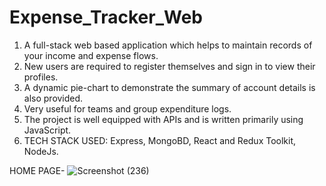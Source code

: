 # Expense_Tracker_Web

1. A full-stack web based application which helps to maintain records of your income and expense flows.
2. New users are required to register themselves and sign in to view their profiles.
3. A dynamic pie-chart to demonstrate the summary of account details is also provided.
4. Very useful for teams and group expenditure logs.
5. The project is well equipped with APIs and is written primarily using JavaScript.
6. TECH STACK USED: Express, MongoBD, React and Redux Toolkit, NodeJs.

HOME PAGE-
![Screenshot (236)](https://github.com/Amisha-Sinha/Expense_Tracker_Web/assets/83289237/d9b5bd60-336d-4976-a9fc-a1a4da96496d)
